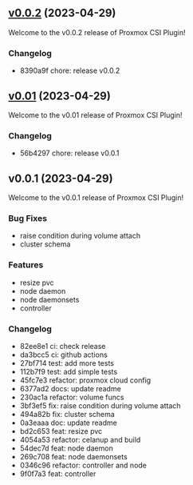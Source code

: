 
<a name="v0.0.2"></a>
## [v0.0.2](https://github.com/sergelogvinov/proxmox-csi-plugin/compare/v0.01...v0.0.2) (2023-04-29)

Welcome to the v0.0.2 release of Proxmox CSI Plugin!

### Changelog

* 8390a9f chore: release v0.0.2

<a name="v0.01"></a>
## [v0.01](https://github.com/sergelogvinov/proxmox-csi-plugin/compare/v0.0.1...v0.01) (2023-04-29)

Welcome to the v0.01 release of Proxmox CSI Plugin!

### Changelog

* 56b4297 chore: release v0.0.1

<a name="v0.0.1"></a>
## v0.0.1 (2023-04-29)

Welcome to the v0.0.1 release of Proxmox CSI Plugin!

### Bug Fixes

- raise condition during volume attach
- cluster schema

### Features

- resize pvc
- node daemon
- node daemonsets
- controller

### Changelog

* 82ee8e1 ci: check release
* da3bcc5 ci: github actions
* 27bf714 test: add more tests
* 112b7f9 test: add simple tests
* 45fc7e3 refactor: proxmox cloud config
* 6377ad2 docs: update readme
* 230ac1a refactor: volume funcs
* 3bf3ef5 fix: raise condition during volume attach
* 494a82b fix: cluster schema
* 0a3eaaa doc: update readme
* bd2c653 feat: resize pvc
* 4054a53 refactor: celanup and build
* 54dec7d feat: node daemon
* 269c708 feat: node daemonsets
* 0346c96 refactor: controller and node
* 9f0f7a3 feat: controller
